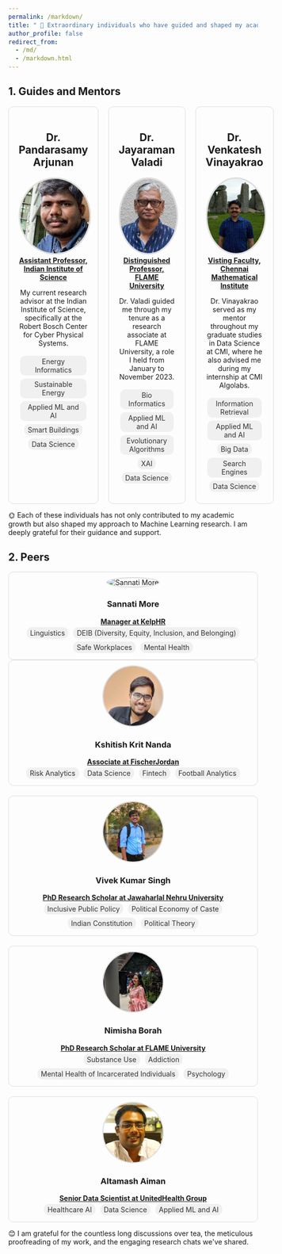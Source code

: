 ```yaml
---
permalink: /markdown/
title: " 🌟 Extraordinary individuals who have guided and shaped my academic and professional journey 🌟"
author_profile: false
redirect_from: 
  - /md/
  - /markdown.html
---
```



## 1. Guides and Mentors


<style>
    .mentors-grid {
        display: grid;
        grid-template-columns: repeat(3, 1fr); /* Creates 3 columns */
        grid-gap: 20px; /* Adjust the space between grid items */
        max-width: 1200px; /* Adjust as per your layout */
        margin: auto; /* Centers the grid in the page */
    }

    .mentor-profile {
        text-align: center;
        padding: 20px;
        border: 1px solid #ddd; /* Optional: adds a border to each profile */
        border-radius: 10px; /* Optional: rounds the corners */
    }

    .mentor-profile img {
        border-radius: 50%;
        width: 150px;
        height: 150px;
        object-fit: cover;
        border: 3px solid #ddd;
    }

    .research-interest {
        display: inline-block;
        padding: 5px 10px;
        margin: 5px;
        border-radius: 15px;
        background-color: #f0f0f0;
        color: #333;
        text-decoration: none;
        cursor: pointer;
    }
    .peers-grid {
        display: grid;
        grid-template-columns: repeat(auto-fill, minmax(500px, 1fr)); /* 2 columns with min-width of 500px */
        grid-gap: 20px;
        max-width: 1200px;
        margin: auto;
        overflow-x: auto; /* Horizontal scroll */
        padding-bottom: 20px; /* Space at the bottom */
    }

    .peer-profile {
        text-align: center;
        padding: 10px;
        border: 1px solid #ddd;
        border-radius: 10px;
    }

    .peer-profile img {
        border-radius: 50%;
        width: 120px;
        height: 120px;
        object-fit: cover;
        border: 2px solid #ddd;
    }

    /* Adjustments to the research-interest class as needed */
    .research-interest {
        display: inline-block;
        padding: 3px 7px;
        margin: 3px;
        border-radius: 10px;
        background-color: #f0f0f0;
        color: #333;
        text-decoration: none;
        cursor: pointer;
    }
    
    
</style>



<script>
    function filterByTag(tagName) {
        console.log("Filtering by tag: " + tagName);
        // Implement sorting logic here
    }
</script>

<div class="mentors-grid">
    <div class="mentor-profile">
        <h2>Dr. Pandarasamy Arjunan</h2>
        <img src="/images/samy_sir.jpg" alt="Dr. Pandersamy Arjunan">
         <a href="https://www.samy101.com/"> <strong> Assistant Professor, Indian Institute of Science </strong> </a>        
        <p> My current research advisor at the Indian Institute of Science, specifically at the Robert Bosch Center for Cyber Physical Systems.</p>
        <div class="research-interests">
            <span class="research-interest" onclick="filterByTag('Energy Informatics')">Energy Informatics </span>
            <span class="research-interest" onclick="filterByTag('Sustainable Energy')">Sustainable Energy</span>
            <span class="research-interest" onclick="filterByTag('Applied ML and AI')">Applied ML and AI </span>
            <span class="research-interest" onclick="filterByTag('Smart Buildings')"> Smart Buildings </span>
            <span class="research-interest">Data Science</span>            
        </div>
    </div>
    <div class="mentor-profile">
        <h2>Dr. Jayaraman Valadi</h2>
        <img src="/images/jayaraman-vk.jpg" alt="Dr. Jayaraman Valadi">
        <a href="https://www.flame.edu.in/faculty/jayaraman-v-k"><strong> Distinguished Professor, FLAME University </strong> </a>   
        <p> Dr. Valadi guided me through my tenure as a research associate at FLAME University, a role I held from January to November 2023.</p>
        <div class="research-interests">
             <span class="research-interest" onclick="filterByTag('Bio Informatics')"> Bio Informatics </span>
             <span class="research-interest" onclick="filterByTag('Applied ML and AI')">Applied ML and AI </span>
             <span class="research-interest" onclick="filterByTag('Evolutionary Algorithms')">Evolutionary Algorithms</span>
             <span class="research-interest" onclick="filterByTag('XAI')">XAI</span>
             <span class="research-interest">Data Science</span>
        </div>        
    </div>
    <div class="mentor-profile">
        <h2>Dr. Venkatesh Vinayakrao</h2>
        <img src="/images/vv.jpg" alt="Dr. Venkatesh Vinayakrao">
        <a href="http://vvtesh.co.in/"> <strong> Visting Faculty, Chennai Mathematical Institute </strong> </a>  
        <p> Dr. Vinayakrao served as my mentor throughout my graduate studies in Data Science at CMI, where he also advised me during my internship at CMI Algolabs.</p>
        <div class="research-interests">
             <span class="research-interest" onclick="filterByTag('Information Retrieval')">Information Retrieval </span>
             <span class="research-interest" onclick="filterByTag('Applied ML and AI')">Applied ML and AI </span>
             <span class="research-interest" onclick="filterByTag('Big Data')">Big Data </span>
             <span class="research-interest" onclick="filterByTag('Search Engines')">Search Engines</span>
             <span class="research-interest">Data Science</span>
        </div>
    </div>
    <!-- Add more mentor profiles here if needed -->
</div>

<p> 🌞 Each of these individuals has not only contributed to my academic growth but also shaped my approach to Machine Learning research. I am deeply grateful for their guidance and support.</p>



## 2. Peers

<div class="peer-profile">
    <img src="/images/sannati-more.jpg" alt="Sannati More">
    <h3>Sannati More</h3>
    <a href="https://www.linkedin.com/in/sannatimore"> <strong>Manager at KelpHR</strong> </a>  
    <div class="research-interests">
        <span class="research-interest">Linguistics</span>
        <span class="research-interest">DEIB (Diversity, Equity, Inclusion, and Belonging)</span>
        <span class="research-interest">Safe Workplaces</span>
        <span class="research-interest">Mental Health</span>
    </div>   
</div>

<div class="peers-grid">
    <div class="peer-profile">
        <img src="/images/kkn.jpg" alt="Kshitish Krit Nanda">
        <h3>Kshitish Krit Nanda</h3>
        <a href="https://www.linkedin.com/in/kshitish-krit-nanda-8150b516a/"> <strong> Associate at FischerJordan </strong> </a>  
        <div class="research-interests">
            <span class="research-interest">Risk Analytics</span>
            <span class="research-interest">Data Science</span>
            <span class="research-interest">Fintech</span>
            <span class="research-interest">Football Analytics</span>
        </div>
    </div>
    <div class="peer-profile">
        <img src="/images/vks.jpg" alt="Vivek Kumar Singh">
        <h3>Vivek Kumar Singh</h3>
        <a href="https://jnu.academia.edu/VivekSingh"> <strong>PhD Research Scholar at Jawaharlal Nehru University</strong> </a>  
        <div class="research-interests">
            <span class="research-interest">Inclusive Public Policy</span>
            <span class="research-interest">Political Economy of Caste</span>
            <span class="research-interest">Indian Constitution</span>
            <span class="research-interest">Political Theory</span>
        </div>   
    </div>
    <div class="peer-profile">
        <img src="/images/nemo.jpg" alt="Nimisha Borah">
        <h3>Nimisha Borah</h3>
        <a href="https://www.linkedin.com/in/nimisha-borah-b08a81211/"> <strong>PhD Research Scholar at FLAME University</strong> </a>  
        <div class="research-interests">
            <span class="research-interest">Substance Use</span>
            <span class="research-interest">Addiction</span>
            <span class="research-interest">Mental Health of Incarcerated Individuals</span>
            <span class="research-interest">Psychology</span>
        </div>   
    </div>
</div>

<div class="peer-profile">
    <img src="/images/alti.jpg" alt="Altamash Aiman">
    <h3>Altamash Aiman</h3>
    <a href="https://www.linkedin.com/in/altamash-aiman-8b7b757b"> <strong>Senior Data Scientist at UnitedHealth Group  </strong> </a>  
    <div class="research-interests">
        <span class="research-interest">Healthcare AI</span>
        <span class="research-interest">Data Science</span>
        <span class="research-interest">Applied ML and AI</span>
    </div>   
</div>


<p> 😊 I am grateful for the countless long discussions over tea, the meticulous proofreading of my work, and the engaging research chats we've shared.</p>